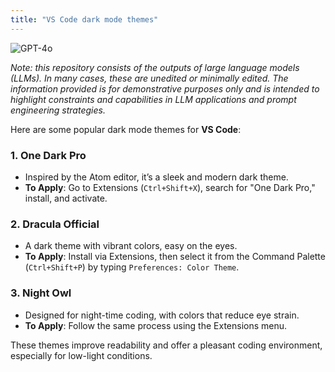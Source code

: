 ```yaml
---
title: "VS Code dark mode themes"
---
```

![GPT-4o](https://img.shields.io/badge/GPT--4o-3333FF?style=for-the-badge&logo=openai&logoColor=white)



*Note: this repository consists of the outputs of large language models (LLMs). In many cases, these are unedited or minimally edited. The information provided is for demonstrative purposes only and is intended to highlight constraints and capabilities in LLM applications and prompt engineering strategies.*


Here are some popular dark mode themes for **VS Code**:

### 1. **One Dark Pro**
   - Inspired by the Atom editor, it’s a sleek and modern dark theme.
   - **To Apply**: Go to Extensions (`Ctrl+Shift+X`), search for "One Dark Pro," install, and activate.

### 2. **Dracula Official**
   - A dark theme with vibrant colors, easy on the eyes.
   - **To Apply**: Install via Extensions, then select it from the Command Palette (`Ctrl+Shift+P`) by typing `Preferences: Color Theme`.

### 3. **Night Owl**
   - Designed for night-time coding, with colors that reduce eye strain.
   - **To Apply**: Follow the same process using the Extensions menu.

These themes improve readability and offer a pleasant coding environment, especially for low-light conditions.